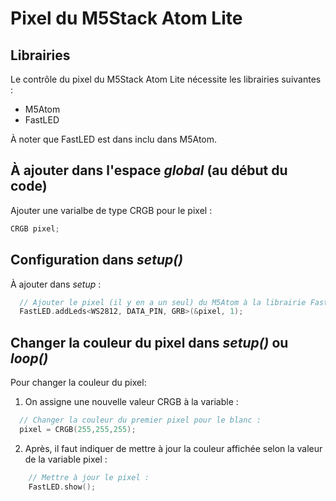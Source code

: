 # Pixel du M5Stack Atom Lite

## Librairies

Le contrôle du pixel du M5Stack Atom Lite nécessite les librairies suivantes :
- M5Atom
- FastLED 

À noter que FastLED est dans inclu dans M5Atom.

## À ajouter dans l'espace *global* (au début du code)

Ajouter une varialbe de type CRGB pour le pixel :
```cpp
CRGB pixel;
```

## Configuration dans *setup()*

À ajouter dans *setup* :
```cpp
  // Ajouter le pixel (il y en a un seul) du M5Atom à la librairie FastLED :
  FastLED.addLeds<WS2812, DATA_PIN, GRB>(&pixel, 1);
```

## Changer la couleur du pixel dans *setup()* ou *loop()*

Pour changer la couleur du pixel:

1) On assigne une nouvelle valeur CRGB à la variable :
```cpp
  // Changer la couleur du premier pixel pour le blanc :
  pixel = CRGB(255,255,255);
```

2) Après, il faut indiquer de mettre à jour la couleur affichée selon la valeur de la variable pixel :
```cpp
    // Mettre à jour le pixel :
    FastLED.show();
```

